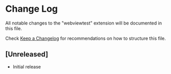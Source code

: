# Change Log
All notable changes to the "webviewtest" extension will be documented in this file.

Check [Keep a Changelog](http://keepachangelog.com/) for recommendations on how to structure this file.

## [Unreleased]
- Initial release